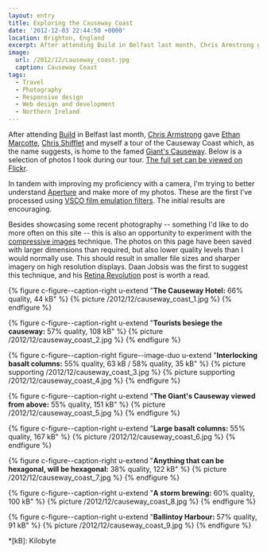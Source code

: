 ```yaml
---
layout: entry
title: Exploring the Causeway Coast
date: '2012-12-03 22:44:50 +0000'
location: Brighton, England
excerpt: After attending Build in Belfast last month, Chris Armstrong gave Ethan Marcotte, Chris Shifflet and myself a tour of the Causeway Coast which, as the name suggests, is home to the famed Giant's Causeway.
image:
  url: /2012/12/causeway_coast.jpg
  caption: Causeway Coast
tags:
  - Travel
  - Photography
  - Responsive design
  - Web design and development
  - Northern Ireland
---
```

After attending [Build][1] in Belfast last month, [Chris Armstrong][2] gave [Ethan Marcotte][3], [Chris Shifflet][4] and myself a tour of the Causeway Coast which, as the name suggests, is home to the famed [Giant's Causeway][5]. Below is a selection of photos I took during our tour. [The full set can be viewed on Flickr][6].

In tandem with improving my proficiency with a camera, I'm trying to better understand [Aperture][7] and make more of my photos. These are the first I've processed using [VSCO film emulation filters][8]. The initial results are encouraging.

Besides showcasing some recent photography -- something I'd like to do more often on this site -- this is also an opportunity to experiment with the [compressive images][9] technique. The photos on this page have been saved with larger dimensions than required, but also lower quality levels than I would normally use. This should result in smaller file sizes and sharper imagery on high resolution displays. Daan Jobsis was the first to suggest this technique, and his [Retina Revolution][10] post is worth a read.

{% figure c-figure--caption-right u-extend "**The Causeway Hotel:** 66% quality, 44 kB" %}
{% picture /2012/12/causeway_coast_1.jpg %}
{% endfigure %}

{% figure c-figure--caption-right u-extend "**Tourists besiege the causeway:** 57% quality, 108 kB" %}
{% picture /2012/12/causeway_coast_2.jpg %}
{% endfigure %}

{% figure c-figure--caption-right figure--image-duo u-extend "**Interlocking basalt columns:** 55% quality, 63 kB / 58% quality, 35 kB" %}
{% picture supporting /2012/12/causeway_coast_3.jpg %}
{% picture supporting /2012/12/causeway_coast_4.jpg %}
{% endfigure %}

{% figure c-figure--caption-right u-extend "**The Giant's Causeway viewed from above:** 55% quality, 151 kB" %}
{% picture /2012/12/causeway_coast_5.jpg %}
{% endfigure %}

{% figure c-figure--caption-right u-extend "**Large basalt columns:** 55% quality, 167 kB" %}
{% picture /2012/12/causeway_coast_6.jpg %}
{% endfigure %}

{% figure c-figure--caption-right u-extend "**Anything that can be hexagonal, will be hexagonal:** 38% quality, 122 kB" %}
{% picture /2012/12/causeway_coast_7.jpg %}
{% endfigure %}

{% figure c-figure--caption-right u-extend "**A storm brewing:** 60% quality, 100 kB" %}
{% picture /2012/12/causeway_coast_8.jpg %}
{% endfigure %}

{% figure c-figure--caption-right u-extend "**Ballintoy Harbour:** 57% quality, 91 kB" %}
{% picture /2012/12/causeway_coast_9.jpg %}
{% endfigure %}

[1]: http://2012.buildconf.com/
[2]: http://chris-armstrong.com/
[3]: http://ethanmarcotte.com/
[4]: http://shiflett.org/
[5]: https://en.wikipedia.org/wiki/Giants_Causeway
[6]: https://www.flickr.com/photos/paulrobertlloyd/sets/72157632145059113/
[7]: http://www.apple.com/aperture/
[8]: http://visualsupply.co/film/01/aperture3
[9]: http://www.filamentgroup.com/lab/rwd_img_compression/
[10]: http://blog.netvlies.nl/design-interactie/retina-revolution/

*[kB]: Kilobyte
